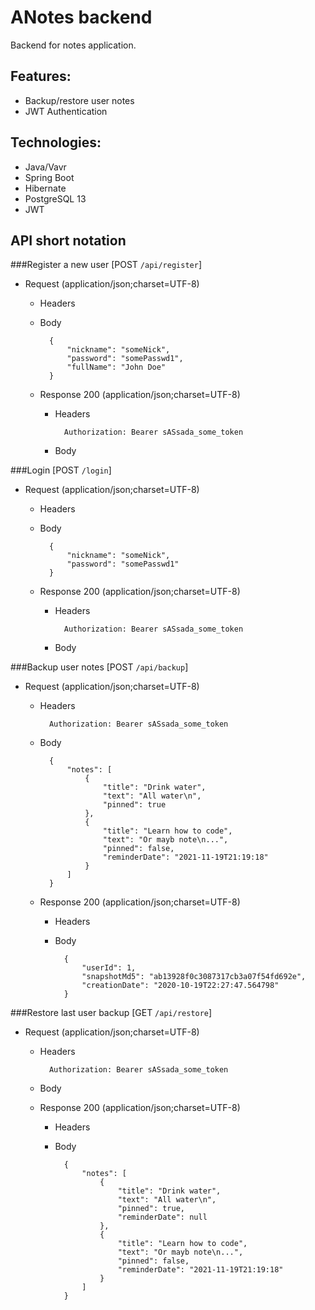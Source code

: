 # ANotes backend
Backend for notes application.

## Features:
+ Backup/restore user notes
+ JWT Authentication

## Technologies:
+ Java/Vavr
+ Spring Boot
+ Hibernate
+ PostgreSQL 13
+ JWT

## API short notation

###Register a new user [POST `/api/register`]
+ Request (application/json;charset=UTF-8)

    + Headers
    + Body
    
            {
                "nickname": "someNick",
                "password": "somePasswd1",
                "fullName": "John Doe"
            }
    + Response 200 (application/json;charset=UTF-8)
       
        + Headers
        
                Authorization: Bearer sASsada_some_token
                
        + Body
        

###Login [POST `/login`]
+ Request (application/json;charset=UTF-8)

    + Headers
    + Body
    
            {
                "nickname": "someNick",
                "password": "somePasswd1"
            }
    + Response 200 (application/json;charset=UTF-8)
       
        + Headers
        
                Authorization: Bearer sASsada_some_token
                
        + Body
        
###Backup user notes [POST `/api/backup`]
+ Request (application/json;charset=UTF-8)

    + Headers
    
            Authorization: Bearer sASsada_some_token
            
    + Body
    
            {
                "notes": [
                    {
                        "title": "Drink water",
                        "text": "All water\n",
                        "pinned": true
                    },
                    {
                        "title": "Learn how to code",
                        "text": "Or mayb note\n...",
                        "pinned": false,
                        "reminderDate": "2021-11-19T21:19:18"
                    }
                ]
            }
            
    + Response 200 (application/json;charset=UTF-8)
       
        + Headers
                
        + Body
                
                {
                    "userId": 1,
                    "snapshotMd5": "ab13928f0c3087317cb3a07f54fd692e",
                    "creationDate": "2020-10-19T22:27:47.564798"
                }

###Restore last user backup [GET `/api/restore`]
+ Request (application/json;charset=UTF-8)

    + Headers
    
            Authorization: Bearer sASsada_some_token
            
    + Body
            
    + Response 200 (application/json;charset=UTF-8)
       
        + Headers
                
        + Body
                
                {
                    "notes": [
                        {
                            "title": "Drink water",
                            "text": "All water\n",
                            "pinned": true,
                            "reminderDate": null
                        },
                        {
                            "title": "Learn how to code",
                            "text": "Or mayb note\n...",
                            "pinned": false,
                            "reminderDate": "2021-11-19T21:19:18"
                        }
                    ]
                }
